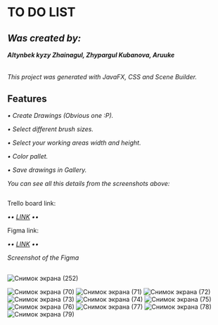 # TO DO LIST
<h2><b><i>Was created by: </i></b></h2>
<p><b><i>Altynbek kyzy Zhainagul, Zhypargul Kubanova, Aruuke </i></b></p>
<h6></h6>
<p><i>This project was generated with JavaFX, CSS and Scene Builder.</i></p>
<h2><b>Features</b></h2>
<p><i> • Create Drawings (Obvious one :P).</i></p>
<p><i> • Select different brush sizes. </i></p>
<p><i> • Select your working areas width and height. </i></p>
<p><i> • Color pallet.</i></p>
<p><i> • Save drawings in Gallery.</i></p>
<p><i>You can see all this details from the screenshots above:</i></p>
<img url="https://github.com/zhainagul2002/ToDo/issues/1#issue-884134227">
<p>Trello board link: </p>
<p><i> •• <a href="https://trello.com/b/ZMtutb7L/group-project">LINK</a> ••</i></p>
<p>Figma link: </p>
<p><i> •• <a href="https://www.figma.com/file/fcBVutxwOzV1fePU0UTk74/Untitled?node-id=0%3A1">LINK</a> ••</i></p>
<p><i>Screenshot of the Figma</i></p>
<h2></h2>


![Снимок экрана (252)](https://user-images.githubusercontent.com/73569870/117775320-36bca480-b25c-11eb-86d9-18e23ed23ae1.png)


![Снимок экрана (70)](https://user-images.githubusercontent.com/73109762/117781633-acc40a00-b262-11eb-9d95-16fc6bb02153.png)
![Снимок экрана (71)](https://user-images.githubusercontent.com/73109762/117781748-c7967e80-b262-11eb-8604-e0cd3c7f1407.png)
![Снимок экрана (72)](https://user-images.githubusercontent.com/73109762/117781753-c8c7ab80-b262-11eb-9518-71ad4264ddf3.png)
![Снимок экрана (73)](https://user-images.githubusercontent.com/73109762/117781755-c9604200-b262-11eb-968b-814c5bf68e22.png)
![Снимок экрана (74)](https://user-images.githubusercontent.com/73109762/117781759-c9604200-b262-11eb-827a-2bce4bddde0b.png)
![Снимок экрана (75)](https://user-images.githubusercontent.com/73109762/117781761-c9f8d880-b262-11eb-936d-b1039df27292.png)
![Снимок экрана (76)](https://user-images.githubusercontent.com/73109762/117781763-c9f8d880-b262-11eb-9c47-8eb6c62d5284.png)
![Снимок экрана (77)](https://user-images.githubusercontent.com/73109762/117781767-ca916f00-b262-11eb-8d44-0ef285ca7915.png)
![Снимок экрана (78)](https://user-images.githubusercontent.com/73109762/117781770-cb2a0580-b262-11eb-8076-1b6f34ef38e0.png)
![Снимок экрана (79)](https://user-images.githubusercontent.com/73109762/117781772-cb2a0580-b262-11eb-9381-5fffbd59687f.png)
